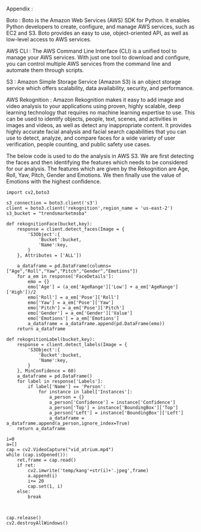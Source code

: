 Appendix : 

Boto : Boto is the Amazon Web Services (AWS) SDK for Python. It enables Python developers to create, configure, and manage AWS services, such as EC2 and S3. Boto provides an easy to use, object-oriented API, as well as low-level access to AWS services.

AWS CLI : The AWS Command Line Interface (CLI) is a unified tool to manage your AWS services. With just one tool to download and configure, you can control multiple AWS services from the command line and automate them through scripts.

S3 : Amazon Simple Storage Service (Amazon S3) is an object storage service which offers scalability, data availability, security, and performance. 

AWS Rekognition : Amazon Rekognition makes it easy to add image and video analysis to your applications using proven, highly scalable, deep learning technology that requires no machine learning expertise to use. This can be used to identify objects, people, text, scenes, and activities in images and videos, as well as detect any inappropriate content. It provides highly accurate facial analysis and facial search capabilities that you can use to detect, analyze, and compare faces for a wide variety of user verification, people counting, and public safety use cases.

The below code is used to do the analysis in AWS S3. We are first detecting the faces and then identifying the features which needs to be considered for our analysis. The features which are given by the Rekognition are Age, Roll, Yaw, Pitch, Gender and Emotions. We then finally use the value of Emotions with the highest confidence. 

```
import cv2,boto3

s3_connection = boto3.client('s3')
client = boto3.client('rekognition',region_name = 'us-east-2')
s3_bucket = "trendsmarketmsba"

def rekognitionFace(bucket,key):
    response = client.detect_faces(Image = {
        'S3Object':{
            'Bucket':bucket,
            'Name':key,
        }
    }, Attributes = ['ALL'])
    
    a_dataframe = pd.DataFrame(columns=["Age","Roll","Yaw","Pitch","Gender","Emotions"])
    for a_em in response['FaceDetails']:
        emo = {}
        emo['Age'] = (a_em['AgeRange']['Low'] + a_em['AgeRange']['High'])/2
        emo['Roll'] = a_em['Pose']['Roll']
        emo['Yaw'] = a_em['Pose']['Yaw']
        emo['Pitch'] = a_em['Pose']['Pitch']
        emo['Gender'] = a_em['Gender']['Value']
        emo['Emotions'] = a_em['Emotions']
        a_dataframe = a_dataframe.append(pd.DataFrame(emo))   
    return a_dataframe

def rekognitionLabel(bucket,key):
    response = client.detect_labels(Image = {
        'S3Object':{
            'Bucket':bucket,
            'Name':key,
        }
    }, MinConfidence = 60)
    a_dataframe = pd.DataFrame()
    for label in response['Labels']:
        if label['Name'] == 'Person':
            for instance in label['Instances']:
                a_person = {}
                a_person['Confidence'] = instance['Confidence']
                a_person['Top'] = instance['BoundingBox']['Top']
                a_person['Left'] = instance['BoundingBox']['Left']
                a_dataframe = a_dataframe.append(a_person,ignore_index=True)
    return a_dataframe

i=0
a=[]
cap = cv2.VideoCapture("vid_atrium.mp4")
while (cap.isOpened()):
    ret,frame = cap.read()
    if ret:
        cv2.imwrite('temp/kang'+str(i)+'.jpeg',frame)
        a.append(i)
        i+= 20
        cap.set(1, i)
    else:
        break



cap.release()
cv2.destroyAllWindows()
```



